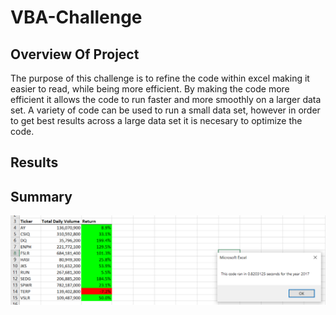 # VBA-Challenge

## Overview Of Project
The purpose of this challenge is to refine the code within excel making it easier to read, while being more efficient. By making the code more efficient it allows the code to run faster and more smoothly on a larger data set. A variety of code can be used to run a small data set, however in order to get best results across a large data set it is necesary to optimize the code.
## Results

## Summary
![VBA_Challenge_2017.png](VBA_Challenge_2017.png)

